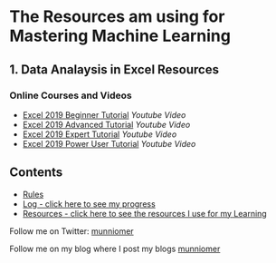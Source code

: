 
# The Resources am using for Mastering Machine Learning

## 1. Data Analaysis in Excel Resources

### Online Courses and Videos
* [Excel 2019 Beginner Tutorial](https://www.youtube.com/watch?v=6JnEYGxxd8w&list=PLoyECfvEFOjbdwpIOtm_8PFzB_CPAD2_H&index=1)
*Youtube Video*
* [Excel 2019 Advanced Tutorial](https://www.youtube.com/watch?v=bezV5U0dlbo)
*Youtube Video*
* [Excel 2019 Expert Tutorial](https://www.youtube.com/watch?v=sm9rSD8IXgM)
*Youtube Video*
* [Excel 2019 Power User Tutorial](https://www.youtube.com/watch?v=wUO6PhnzcBQ&list=PLoyECfvEFOjbdwpIOtm_8PFzB_CPAD2_H&index=54)
*Youtube Video*

## Contents

* [Rules](rules.md)
* [Log - click here to see my progress](log.md)
* [Resources - click here to see the resources I use for my Learning](resources.md)


Follow me on Twitter: [munniomer](https://twitter.com/munniomer)

Follow me on my blog where I post my blogs [munniomer](https://medium.com/@munniomer/)


